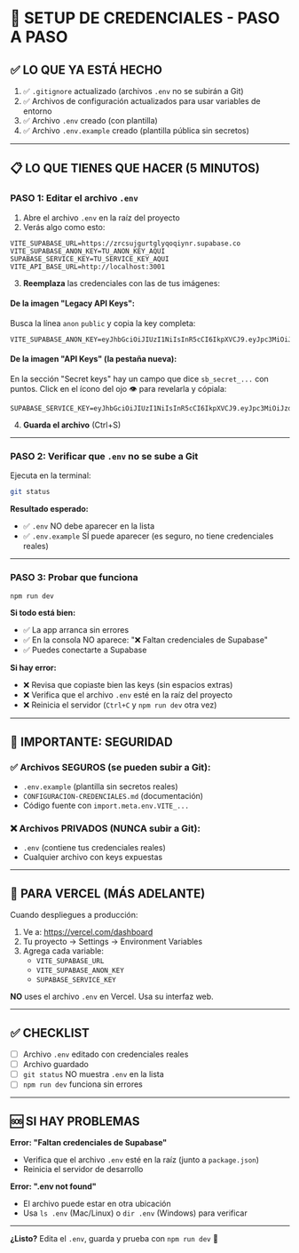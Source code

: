 # 🔐 SETUP DE CREDENCIALES - PASO A PASO

## ✅ LO QUE YA ESTÁ HECHO

1. ✅ `.gitignore` actualizado (archivos `.env` no se subirán a Git)
2. ✅ Archivos de configuración actualizados para usar variables de entorno
3. ✅ Archivo `.env` creado (con plantilla)
4. ✅ Archivo `.env.example` creado (plantilla pública sin secretos)

---

## 📋 LO QUE TIENES QUE HACER (5 MINUTOS)

### **PASO 1: Editar el archivo `.env`**

1. Abre el archivo `.env` en la raíz del proyecto
2. Verás algo como esto:

```env
VITE_SUPABASE_URL=https://zrcsujgurtglyqoqiynr.supabase.co
VITE_SUPABASE_ANON_KEY=TU_ANON_KEY_AQUI
SUPABASE_SERVICE_KEY=TU_SERVICE_KEY_AQUI
VITE_API_BASE_URL=http://localhost:3001
```

3. **Reemplaza** las credenciales con las de tus imágenes:

#### **De la imagen "Legacy API Keys":**

Busca la línea `anon` `public` y copia la key completa:

```env
VITE_SUPABASE_ANON_KEY=eyJhbGciOiJIUzI1NiIsInR5cCI6IkpXVCJ9.eyJpc3MiOiJzdXBhYmFzZSIsInJlZiI6InpyY3N1amd1cnRnbHlxb3FpeW5yIiwicm9sZSI6ImFub24iLCJpYXQiOjE3NjE1MTYwOTEsImV4cCI6MjA3NzA5MjA5MX0...
```

#### **De la imagen "API Keys" (la pestaña nueva):**

En la sección "Secret keys" hay un campo que dice `sb_secret_...` con puntos. 
Click en el ícono del ojo 👁️ para revelarla y cópiala:

```env
SUPABASE_SERVICE_KEY=eyJhbGciOiJIUzI1NiIsInR5cCI6IkpXVCJ9.eyJpc3MiOiJzdXBhYmFzZSIsInJlZiI6InpyY3N1amd1cnRnbHlxb3FpeW5yIiwicm9sZSI6InNlcnZpY2Vfcm9sZSIsImlhdCI6MTc2MTUxNjA5MSwiZXhwIjoyMDc3MDkyMDkxfQ...
```

4. **Guarda el archivo** (Ctrl+S)

---

### **PASO 2: Verificar que `.env` no se sube a Git**

Ejecuta en la terminal:

```bash
git status
```

**Resultado esperado:**
- ✅ `.env` NO debe aparecer en la lista
- ✅ `.env.example` SÍ puede aparecer (es seguro, no tiene credenciales reales)

---

### **PASO 3: Probar que funciona**

```bash
npm run dev
```

**Si todo está bien:**
- ✅ La app arranca sin errores
- ✅ En la consola NO aparece: "❌ Faltan credenciales de Supabase"
- ✅ Puedes conectarte a Supabase

**Si hay error:**
- ❌ Revisa que copiaste bien las keys (sin espacios extras)
- ❌ Verifica que el archivo `.env` esté en la raíz del proyecto
- ❌ Reinicia el servidor (`Ctrl+C` y `npm run dev` otra vez)

---

## 🚨 IMPORTANTE: SEGURIDAD

### **✅ Archivos SEGUROS (se pueden subir a Git):**
- `.env.example` (plantilla sin secretos reales)
- `CONFIGURACION-CREDENCIALES.md` (documentación)
- Código fuente con `import.meta.env.VITE_...`

### **❌ Archivos PRIVADOS (NUNCA subir a Git):**
- `.env` (contiene tus credenciales reales)
- Cualquier archivo con keys expuestas

---

## 🔄 PARA VERCEL (MÁS ADELANTE)

Cuando despliegues a producción:

1. Ve a: https://vercel.com/dashboard
2. Tu proyecto → Settings → Environment Variables
3. Agrega cada variable:
   - `VITE_SUPABASE_URL`
   - `VITE_SUPABASE_ANON_KEY`
   - `SUPABASE_SERVICE_KEY`

**NO** uses el archivo `.env` en Vercel. Usa su interfaz web.

---

## ✅ CHECKLIST

- [ ] Archivo `.env` editado con credenciales reales
- [ ] Archivo guardado
- [ ] `git status` NO muestra `.env` en la lista
- [ ] `npm run dev` funciona sin errores

---

## 🆘 SI HAY PROBLEMAS

**Error: "Faltan credenciales de Supabase"**
- Verifica que el archivo `.env` esté en la raíz (junto a `package.json`)
- Reinicia el servidor de desarrollo

**Error: ".env not found"**
- El archivo puede estar en otra ubicación
- Usa `ls .env` (Mac/Linux) o `dir .env` (Windows) para verificar

---

**¿Listo?** Edita el `.env`, guarda y prueba con `npm run dev` 🚀

